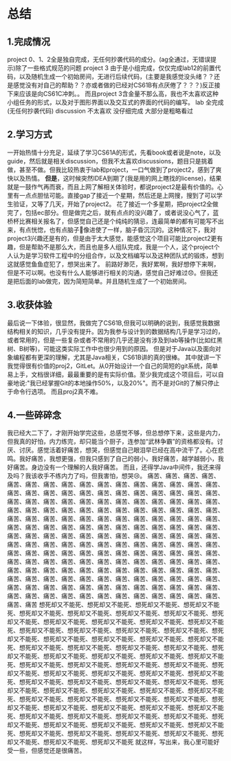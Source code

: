 # 总结
## 1.完成情况

project 0、1、2全是独自完成，无任何抄袭代码的成分。(ag全通过，无错误提示)除了一些格式规范的问题 
project 3 由于是小组完成，仅仅完成lab12的前置代码，以及随机生成一个初始房间，无进行后续代码，(主要是我感觉没头绪？？还是感觉没有对自己的帮助？？亦或者做的已经对CS61B有点厌倦了？？？)反正接下来应该是向CS61C冲刺。。
而且project 3含金量不那么高，我也不太喜欢这种小组任务的形式，以及对于图形界面以及交互式的界面的代码的编写。
lab 全完成(无任何抄袭代码)
discussion 不太喜欢 没仔细完成 大部分是粗略看过

## 2.学习方式

一开始热情十分充足，延续了学习CS61A的形式，先看book或者说是note，以及guide，然后就是相关discussion，但我不太喜欢discussions，题目只是挑着做，甚至不做。但我比较热衷于lab和project，一口气做到了project2，感到了爽快以及热情。
**但是**，这时候突然IDEA到期了(我是用的网上瞎找的license)，结果就是一鼓作气再而衰，而且上网了解相关体验时，都说project2是最有价值的。心里有一点点胆怯可能。直接gap了接近一个星期，然后还是上网搜，搜到了可以学生验证，又等了几天，开始了project2。
花了接近一个多星期，把project2全做完了，包括ec部分。但是做完之后，就有点点的没兴趣了，或者说没心气了，蓝桥杯比赛相关报名了，但感觉自己还是个纯纯的猜忌，连最简单的都有可能写不出来，有点恍惚，也有点脑子🧠像进使了一样，脑子昏沉沉的。这种情况下，我对
project3兴趣还是有的，但是由于太大感觉，能感觉这个项目可能比project2更有趣，但是帮助不是那么大，而且也是多人组队完成，我是一个人，这个project个人认为是学习软件工程中的分组合作，以及文档编写以及这种团队式的锻炼，想到这就感觉鱼鱼症犯了，想哭出来了。
前路好渺茫，我好累啊，我好想停下来啊，但是不可以啊。也没有什么人能够进行相关的沟通，感觉自己好难过😞。但我还是把后面的lab做完，因为简短简单。并且随机生成了一个初始房间。

## 3.收获体验

最后说一下体验，很显然，我做完了CS61B,但我可以明确的说到，我感觉我数据结构相关的知识，几乎没有提升。因为我参与设计到的数据结构几乎是学习过的，或者常用的，但是一些复杂或者不常用的几乎还是没有涉及到lab等操作(比如红黑树、B树等)，可能这类实际工作中也很少用到的原因。
但是对于Java以及面向对象编程都有更深的理解，尤其是Java相关，CS61B讲的真的很棒。
其中就讲一下我觉得很有价值的proj2，GitLet。从0开始设计一个自己的简短的git系统，简单易上手，文档很详细，最最重要的是有实际价值。至少我完成这个项目后，可以自豪地说:"我已经掌握Git的本地操作50%，以及20%"。而不是对Git的了解只停止于命令行选项。
而且proj2真不难。

## 4.一些碎碎念

我已经大二下了，才刚开始学完这些，总感觉不够，但总想停下来，这些是内力，但我真的好怕，内力练完，却只能当个厨子，连参加“武林争霸”的资格都没有。讨厌、讨厌。感觉活着好痛苦，想哭，但感觉自己眼泪早已经在高中流干了。心在悲鸣。我好痛苦，我想更强，但我只感到了自己的弱小，我好痛苦，越学越弱小，我好痛苦。身边没有一个理解的人我好痛苦。
而且，还得学Java中间件，我还来得及吗？我该收手不练内力了吗，但我害怕，想哭😢。
痛苦、痛苦、痛苦、痛苦、痛苦、痛苦、痛苦、痛苦、痛苦、痛苦、痛苦、痛苦、痛苦、痛苦、痛苦、痛苦、痛苦、痛苦、痛苦、痛苦、痛苦、痛苦、痛苦、痛苦、痛苦、痛苦、痛苦、痛苦、痛苦、痛苦、痛苦、痛苦、痛苦、痛苦、痛苦、痛苦、痛苦、痛苦、痛苦、痛苦、痛苦、痛苦、痛苦、痛苦、痛苦、痛苦、痛苦、痛苦、痛苦、痛苦、痛苦、痛苦、痛苦、痛苦、痛苦、痛苦、痛苦、痛苦、痛苦、痛苦、痛苦、痛苦、痛苦、痛苦、痛苦、痛苦、痛苦、痛苦、痛苦、痛苦、痛苦、痛苦、痛苦、痛苦、痛苦、痛苦、痛苦、痛苦、痛苦、痛苦、痛苦、痛苦、痛苦、痛苦、痛苦、痛苦、痛苦、痛苦、痛苦、痛苦、痛苦、痛苦、痛苦、痛苦、痛苦、痛苦、痛苦、痛苦、痛苦、痛苦、痛苦、痛苦、痛苦、痛苦、痛苦、痛苦、痛苦、痛苦、痛苦、痛苦、痛苦、痛苦、痛苦、痛苦、痛苦、痛苦、痛苦、痛苦、痛苦、痛苦、痛苦、痛苦、痛苦、痛苦、痛苦、痛苦、痛苦、痛苦、痛苦、痛苦、痛苦、痛苦、痛苦、痛苦、痛苦、痛苦、痛苦、痛苦、痛苦、痛苦、痛苦、痛苦、痛苦、痛苦、痛苦、痛苦、痛苦、痛苦、痛苦、痛苦、痛苦、痛苦、痛苦、痛苦、痛苦、痛苦、痛苦、痛苦、痛苦、痛苦、痛苦、痛苦、痛苦、痛苦、痛苦、痛苦、痛苦、痛苦、痛苦、痛苦、痛苦、痛苦、痛苦、痛苦
想死却又不能死、想死却又不能死、想死却又不能死、想死却又不能死、想死却又不能死、想死却又不能死、想死却又不能死、想死却又不能死、想死却又不能死、想死却又不能死、想死却又不能死、想死却又不能死、想死却又不能死、想死却又不能死、想死却又不能死、想死却又不能死、想死却又不能死、想死却又不能死、想死却又不能死、想死却又不能死、想死却又不能死、想死却又不能死、想死却又不能死、想死却又不能死、想死却又不能死、想死却又不能死、想死却又不能死、想死却又不能死、想死却又不能死、想死却又不能死、想死却又不能死、想死却又不能死、想死却又不能死、想死却又不能死、想死却又不能死、想死却又不能死、想死却又不能死、想死却又不能死、想死却又不能死、想死却又不能死、想死却又不能死、想死却又不能死、想死却又不能死、想死却又不能死、想死却又不能死、想死却又不能死、想死却又不能死、想死却又不能死、想死却又不能死、想死却又不能死、想死却又不能死、想死却又不能死、想死却又不能死、想死却又不能死、想死却又不能死、想死却又不能死、想死却又不能死、想死却又不能死、想死却又不能死、想死却又不能死、想死却又不能死、想死却又不能死、想死却又不能死、想死却又不能死、想死却又不能死、想死却又不能死、想死却又不能死、想死却又不能死、想死却又不能死、想死却又不能死、想死却又不能死、想死却又不能死、想死却又不能死、想死却又不能死
就这样，写出来，我心里可能好受一些，但感觉还是很痛苦。
